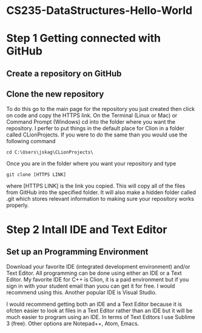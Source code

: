 # CS235-DataStructures-Hello-World

# Step 1 Getting connected with GitHub

## Create a repository on GitHub

## Clone the new repository

To do this go to the main page for the repository you just created then click on code and copy the HTTPS link.  On the Terminal (Linux or Mac) or Command Prompt (Windows) cd into the folder where you want the repository.   I perfer to put things in the default place for Clion in a folder called CLionProjects.  If you were to do the same than you would use the following command

```` cd C:\Users\jskag\CLionProjects\ ````


Once you are in the folder where you want your repository and type 

```` git clone [HTTPS LINK] ````

where [HTTPS LINK] is the link you copied.  This will copy all of the files from GitHub into the specified folder.  It will also make a hidden folder called .git which stores relevant information to making sure your repository works properly.

# Step 2 Intall IDE and Text Editor

## Set up an Programming Environment

Download your favorite IDE (integrated development environment) and/or Text Editor.  All programming can be done using either an IDE or a Text Editor.  My favorite IDE for C++ is Clion, it is a paid environment but if you sign in with your student email than yuou can get it for free.  I would recommend using this.  Another popular IDE is Visual Studio.  

I would recommend getting both an IDE and a Text Editor because it is ofcten easier to look at files in a Text Editor rather than an IDE but it will be much easier to program using an IDE.  In terms of Text Editors I use Sublime 3 (free).  Other options are Notepad++, Atom, Emacs.

